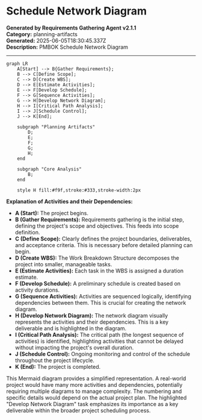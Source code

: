 # Schedule Network Diagram

**Generated by Requirements Gathering Agent v2.1.1**  
**Category:** planning-artifacts  
**Generated:** 2025-06-05T18:30:45.337Z  
**Description:** PMBOK Schedule Network Diagram

---

```mermaid
graph LR
    A[Start] --> B{Gather Requirements};
    B --> C[Define Scope];
    C --> D[Create WBS];
    D --> E[Estimate Activities];
    E --> F[Develop Schedule];
    F --> G[Sequence Activities];
    G --> H[Develop Network Diagram];
    H --> I[Critical Path Analysis];
    I --> J[Schedule Control];
    J --> K[End];

    subgraph "Planning Artifacts"
        D;
        E;
        F;
        G;
        H;
    end

    subgraph "Core Analysis"
        B;
    end

    style H fill:#f9f,stroke:#333,stroke-width:2px
```

**Explanation of Activities and their Dependencies:**

* **A (Start):** The project begins.
* **B (Gather Requirements):**  Requirements gathering is the initial step, defining the project's scope and objectives. This feeds into scope definition.
* **C (Define Scope):**  Clearly defines the project boundaries, deliverables, and acceptance criteria. This is necessary before detailed planning can begin.
* **D (Create WBS):**  The Work Breakdown Structure decomposes the project into smaller, manageable tasks.
* **E (Estimate Activities):** Each task in the WBS is assigned a duration estimate.
* **F (Develop Schedule):** A preliminary schedule is created based on activity durations.
* **G (Sequence Activities):**  Activities are sequenced logically, identifying dependencies between them. This is crucial for creating the network diagram.
* **H (Develop Network Diagram):** The network diagram visually represents the activities and their dependencies.  This is a key deliverable and is highlighted in the diagram.
* **I (Critical Path Analysis):** The critical path (the longest sequence of activities) is identified, highlighting activities that cannot be delayed without impacting the project's overall duration.
* **J (Schedule Control):**  Ongoing monitoring and control of the schedule throughout the project lifecycle.
* **K (End):** The project is completed.


This Mermaid diagram provides a simplified representation. A real-world project would have many more activities and dependencies, potentially requiring multiple diagrams to manage complexity.  The numbering and specific details would depend on the actual project plan.  The highlighted "Develop Network Diagram" task emphasizes its importance as a key deliverable within the broader project scheduling process.
